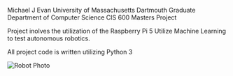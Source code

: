 Michael J Evan
University of Massachusetts Dartmouth
Graduate Department of Computer Science
CIS 600 Masters Project

Project inolves the utilization of the Raspberry Pi 5 
Utilize Machine Learning to test autonomous robotics.

All project code is written utilizing Python 3

![Robot Photo](image/Robot_Photo.png)
